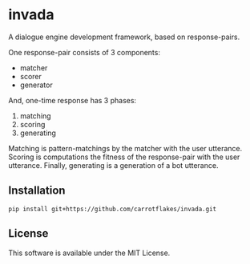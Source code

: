 # invada
A dialogue engine development framework, based on response-pairs.

One response-pair consists of 3 components:
- matcher
- scorer
- generator

And, one-time response has 3 phases:
1. matching
2. scoring
3. generating

Matching is pattern-matchings by the matcher with the user utterance.
Scoring is computations the fitness of the response-pair with the user utterance.
Finally, generating is a generation of a bot utterance.

## Installation
```
pip install git+https://github.com/carrotflakes/invada.git
```

## License
This software is available under the MIT License.
